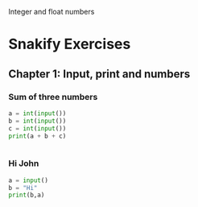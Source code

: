 Integer and float numbers
  
# Snakify Exercises
## Chapter 1: Input, print and numbers

### Sum of three numbers
```.py
a = int(input())
b = int(input())
c = int(input())
print(a + b + c)
```
![]()

### Hi John
```.py
a = input()
b = "Hi"
print(b,a)
```
![]()
